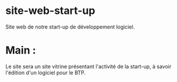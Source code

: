# site-web-start-up
Site web de notre start-up de développement logiciel.
# Main :
Le site sera un site vitrine présentant l'activité de la start-up, à savoir l'édition d'un logiciel pour le BTP.
